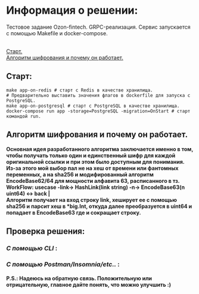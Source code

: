 # Информация о решении:

Тестовое задание Ozon-fintech. GRPC-реализация. 
Сервис запускается с помощью Makefile и docker-compose.

<br>[Старт.](#старт)
<br>[Алгоритм шифрования и почему он работает.](#алгоритм-шифрования-и-почему-он-работает)

## Старт:
    make app-on-redis # старт с Redis в качестве хранилища.
    # Предварительно выставить значения флагов в dockerfile для запуска с PostgreSQL.
    make app-on-postgresql # старт с PostgreSQL в качестве хранилища.
    docker-compose run app -storage=PostgreSQL -migration=OnStart # старт командой run.

## Алгоритм шифрования и почему он работает.
 <b>Основная идея разработанного алгоритма заключается именно в том, чтобы получать только один и единственный 
 шифр для каждой оригинальной ссылки и при этом было доступным для понимания. 
 Из-за этого мой выбор пал не на хеш от времени или фантомных переменных, а на 
 sha256 и модифированный алгоритм EncodeBase62/64 для мощности алфавита 63, расписанного в тз. 
 <br>WorkFlow: usecase -link-> HashLink(link string) -n-> EncodeBase63(n uint64) <-> back | 
 <br>Алгоритм получает на вход строку link, хеширует ее с помощью sha256 и парсит хеш в *big.Int, откуда далее
преобразуется в uint64 и попадает в EncodeBase63 где и сокращает строку.</br></b>

## Проверка решения:

### <i> С помощью CLI </i>: 
 

### <i> C помощью Postman/Insomnia/etc.. </i>:


####  P.S.: Надеюсь на обратную связь. Положительную или отрицательную, главное дайте понять, что можно улучшить :)